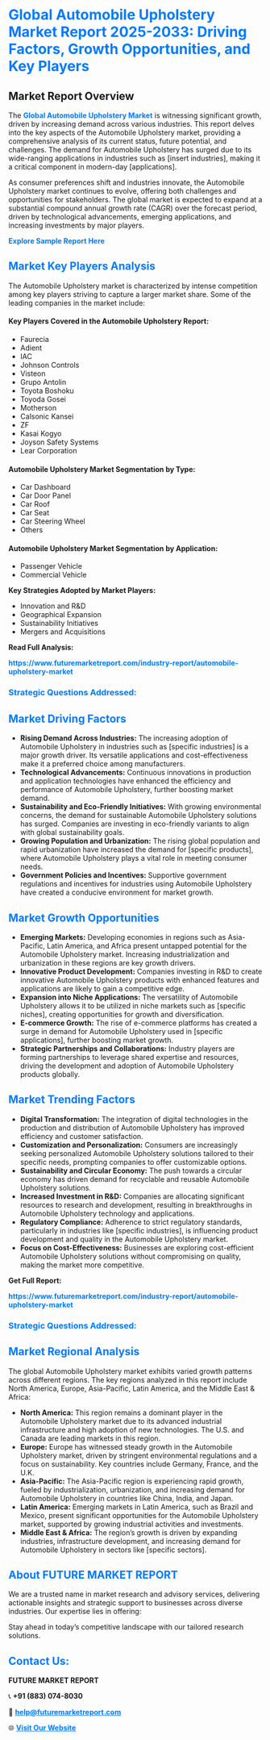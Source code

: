 <h1 style="color: #007BFF;">Global Automobile Upholstery Market Report 2025-2033: Driving Factors, Growth Opportunities, and Key Players</h1>

<section id="overview">
<h2>Market Report Overview</h2>
<p>The <a href="https://www.futuremarketreport.com/industry-report/automobile-upholstery-market" style="color: #007BFF; text-decoration: none;"><strong>Global Automobile Upholstery Market</strong></a> is witnessing significant growth, driven by increasing demand across various industries. This report delves into the key aspects of the Automobile Upholstery market, providing a comprehensive analysis of its current status, future potential, and challenges. The demand for Automobile Upholstery has surged due to its wide-ranging applications in industries such as [insert industries], making it a critical component in modern-day [applications].</p>
<p>As consumer preferences shift and industries innovate, the Automobile Upholstery market continues to evolve, offering both challenges and opportunities for stakeholders. The global market is expected to expand at a substantial compound annual growth rate (CAGR) over the forecast period, driven by technological advancements, emerging applications, and increasing investments by major players.</p>
</section>

<section id="overview">
<p><a href="https://www.futuremarketreport.com/request-sample/reportId=36448" style="color: #007BFF; text-decoration: none;"><strong>Explore Sample Report Here</strong></a></p>
</section>

<section id="key-players">
<h2 style="color: #007BFF;">Market Key Players Analysis</h2>
<p>The Automobile Upholstery market is characterized by intense competition among key players striving to capture a larger market share. Some of the leading companies in the market include:</p>
<h4>Key Players Covered in the Automobile Upholstery Report:</h4>
<ul><li>Faurecia</li><li>Adient</li><li>IAC</li><li>Johnson Controls</li><li>Visteon</li><li>Grupo Antolin</li><li>Toyota Boshoku</li><li>Toyoda Gosei</li><li>Motherson</li><li>Calsonic Kansei</li><li>ZF</li><li>Kasai Kogyo</li><li>Joyson Safety Systems</li><li>Lear Corporation</li></ul>
<h4>Automobile Upholstery Market Segmentation by Type:</h4>
<ul><li>Car Dashboard</li><li>Car Door Panel</li><li>Car Roof</li><li>Car Seat</li><li>Car Steering Wheel</li><li>Others</li></ul>

<h4>Automobile Upholstery Market Segmentation by Application:</h4>
<ul><li>Passenger Vehicle</li><li>Commercial Vehicle</li></ul>
<p><strong>Key Strategies Adopted by Market Players:</strong></p>
<ul>
<li>Innovation and R&D</li>
<li>Geographical Expansion</li>
<li>Sustainability Initiatives</li>
<li>Mergers and Acquisitions</li>
</ul>
</section>

<section>
<p><strong>Read Full Analysis: </strong></p><a href="https://www.futuremarketreport.com/industry-report/automobile-upholstery-market" style="color: #007BFF; text-decoration: none;"><strong>https://www.futuremarketreport.com/industry-report/automobile-upholstery-market</strong></a>
<h3 style="color: #007BFF;">Strategic Questions Addressed:</h3>
</section>

<section id="driving-factors">
<h2 style="color: #007BFF;">Market Driving Factors</h2>
<ul>
<li><strong>Rising Demand Across Industries:</strong> The increasing adoption of Automobile Upholstery in industries such as [specific industries] is a major growth driver. Its versatile applications and cost-effectiveness make it a preferred choice among manufacturers.</li>
<li><strong>Technological Advancements:</strong> Continuous innovations in production and application technologies have enhanced the efficiency and performance of Automobile Upholstery, further boosting market demand.</li>
<li><strong>Sustainability and Eco-Friendly Initiatives:</strong> With growing environmental concerns, the demand for sustainable Automobile Upholstery solutions has surged. Companies are investing in eco-friendly variants to align with global sustainability goals.</li>
<li><strong>Growing Population and Urbanization:</strong> The rising global population and rapid urbanization have increased the demand for [specific products], where Automobile Upholstery plays a vital role in meeting consumer needs.</li>
<li><strong>Government Policies and Incentives:</strong> Supportive government regulations and incentives for industries using Automobile Upholstery have created a conducive environment for market growth.</li>
</ul>
</section>

<section id="growth-opportunities">
<h2 style="color: #007BFF;">Market Growth Opportunities</h2>
<ul>
<li><strong>Emerging Markets:</strong> Developing economies in regions such as Asia-Pacific, Latin America, and Africa present untapped potential for the Automobile Upholstery market. Increasing industrialization and urbanization in these regions are key growth drivers.</li>
<li><strong>Innovative Product Development:</strong> Companies investing in R&D to create innovative Automobile Upholstery products with enhanced features and applications are likely to gain a competitive edge.</li>
<li><strong>Expansion into Niche Applications:</strong> The versatility of Automobile Upholstery allows it to be utilized in niche markets such as [specific niches], creating opportunities for growth and diversification.</li>
<li><strong>E-commerce Growth:</strong> The rise of e-commerce platforms has created a surge in demand for Automobile Upholstery used in [specific applications], further boosting market growth.</li>
<li><strong>Strategic Partnerships and Collaborations:</strong> Industry players are forming partnerships to leverage shared expertise and resources, driving the development and adoption of Automobile Upholstery products globally.</li>
</ul>
</section>

<section id="trending-factors">
<h2 style="color: #007BFF;">Market Trending Factors</h2>
<ul>
<li><strong>Digital Transformation:</strong> The integration of digital technologies in the production and distribution of Automobile Upholstery has improved efficiency and customer satisfaction.</li>
<li><strong>Customization and Personalization:</strong> Consumers are increasingly seeking personalized Automobile Upholstery solutions tailored to their specific needs, prompting companies to offer customizable options.</li>
<li><strong>Sustainability and Circular Economy:</strong> The push towards a circular economy has driven demand for recyclable and reusable Automobile Upholstery solutions.</li>
<li><strong>Increased Investment in R&D:</strong> Companies are allocating significant resources to research and development, resulting in breakthroughs in Automobile Upholstery technology and applications.</li>
<li><strong>Regulatory Compliance:</strong> Adherence to strict regulatory standards, particularly in industries like [specific industries], is influencing product development and quality in the Automobile Upholstery market.</li>
<li><strong>Focus on Cost-Effectiveness:</strong> Businesses are exploring cost-efficient Automobile Upholstery solutions without compromising on quality, making the market more competitive.</li>
</ul>
</section>

<section>
<p><strong>Get Full Report: </strong></p><a href="https://www.futuremarketreport.com/industry-report/automobile-upholstery-market" style="color: #007BFF; text-decoration: none;"><strong>https://www.futuremarketreport.com/industry-report/automobile-upholstery-market</strong></a>
<h3 style="color: #007BFF;">Strategic Questions Addressed:</h3>
</section>


<section id="regional-analysis">
<h2 style="color: #007BFF;">Market Regional Analysis</h2>
<p>The global Automobile Upholstery market exhibits varied growth patterns across different regions. The key regions analyzed in this report include North America, Europe, Asia-Pacific, Latin America, and the Middle East & Africa:</p>
<ul>
<li><strong>North America:</strong> This region remains a dominant player in the Automobile Upholstery market due to its advanced industrial infrastructure and high adoption of new technologies. The U.S. and Canada are leading markets in this region.</li>
<li><strong>Europe:</strong> Europe has witnessed steady growth in the Automobile Upholstery market, driven by stringent environmental regulations and a focus on sustainability. Key countries include Germany, France, and the U.K.</li>
<li><strong>Asia-Pacific:</strong> The Asia-Pacific region is experiencing rapid growth, fueled by industrialization, urbanization, and increasing demand for Automobile Upholstery in countries like China, India, and Japan.</li>
<li><strong>Latin America:</strong> Emerging markets in Latin America, such as Brazil and Mexico, present significant opportunities for the Automobile Upholstery market, supported by growing industrial activities and investments.</li>
<li><strong>Middle East & Africa:</strong> The region’s growth is driven by expanding industries, infrastructure development, and increasing demand for Automobile Upholstery in sectors like [specific sectors].</li>
</ul>
</section>

<footer>
<h2 style="color: #007BFF;">About FUTURE MARKET REPORT</h2>
<p>We are a trusted name in market research and advisory services, delivering actionable insights and strategic support to businesses across diverse industries. Our expertise lies in offering:</p>

<p>Stay ahead in today’s competitive landscape with our tailored research solutions.</p>

<h2 style="color: #007BFF;">Contact Us:</h2>
<p><strong>FUTURE MARKET REPORT</strong></p>
<p>📞 <strong>+91 (883) 074-8030</strong></p>
<p>📧 <strong><a href="mailto:help@futuremarketreport.com" style="color: #007BFF;">help@futuremarketreport.com</a></strong></p>
<p>🌐 <strong><a href="https://www.futuremarketreport.com/" style="color: #007BFF;">Visit Our Website</a></strong></p>
</footer>